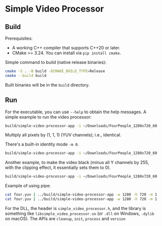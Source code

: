 # Simple Video Processor

## Build

Prerequisites:

- A working C++ compiler that supports C++20 or later.
- CMake >= 3.24. You can install via `pip install cmake`.

Simple command to build (native release binaries):

```bash
cmake -S . -B build -DCMAKE_BUILD_TYPE=Release
cmake --build build
```

Built binaries will be in the `build` directory.

## Run

For the executable, you can use `--help` to obtain the help messages. A simple example to run the video processor:

```bash
build/simple-video-processor-app -i ~/Downloads/FourPeople_1280x720_60.yuv -w 1280 -h 720 -m 1 --operator 2 --y 1 --u 1 --v 1 -o four.yuv --verbose
```

Multiply all pixels by (1, 1, 1) (YUV channels); i.e., identical.

There's a built-in identity mode `-m 0`.

```bash
build/simple-video-processor-app -i ~/Downloads/FourPeople_1280x720_60.yuv -w 1280 -h 720 -m 0 -o four.yuv --verbose
```

Another example, to make the video black (minus all Y channels by 255, with the clipping effect, it essentially sets them to 0).

```bash
build/simple-video-processor-app -i ~/Downloads/FourPeople_1280x720_60.yuv -w 1280 -h 720 -m 1 --operator 1 --y 255 -o four.yuv --verbose
```

Example of using pipe:

```bash
cat four.yuv | ../build/simple-video-processor-app -w 1280 -h 720 -m 1 --operator 2 --y 1 --u 1 --v 1 --verbose >four-2.yuv
cat four.yuv | ../build/simple-video-processor-app -w 1280 -h 720 -m 1 --operator 2 --y 1 --u 1 --v 1 --verbose | cat >four-2.yuv
```

For the DLL, the header is `simple_video_processor.h`, and the library is something like `libsimple_video_processor.so` (or `.dll` on Windows, `.dylib` on macOS). The APIs are `cleanup`, `init`, `process` and `version`
